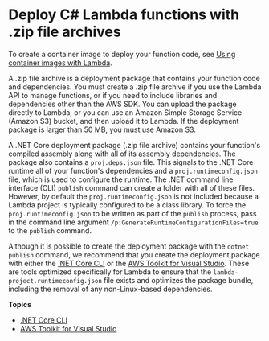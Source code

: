 # Deploy C\# Lambda functions with \.zip file archives<a name="csharp-package"></a>

To create a container image to deploy your function code, see [Using container images with Lambda](lambda-images.md)\.

A \.zip file archive is a deployment package that contains your function code and dependencies\. You must create a \.zip file archive if you use the Lambda API to manage functions, or if you need to include libraries and dependencies other than the AWS SDK\. You can upload the package directly to Lambda, or you can use an Amazon Simple Storage Service \(Amazon S3\) bucket, and then upload it to Lambda\. If the deployment package is larger than 50 MB, you must use Amazon S3\.

A \.NET Core deployment package \(\.zip file archive\) contains your function's compiled assembly along with all of its assembly dependencies\. The package also contains a `proj.deps.json` file\. This signals to the \.NET Core runtime all of your function's dependencies and a `proj.runtimeconfig.json` file, which is used to configure the runtime\. The \.NET command line interface \(CLI\) `publish` command can create a folder with all of these files\. However, by default the `proj.runtimeconfig.json` is not included because a Lambda project is typically configured to be a class library\. To force the `proj.runtimeconfig.json` to be written as part of the `publish` process, pass in the command line argument `/p:GenerateRuntimeConfigurationFiles=true` to the `publish` command\.

Although it is possible to create the deployment package with the `dotnet publish` command, we recommend that you create the deployment package with either the [\.NET Core CLI](csharp-package-cli.md) or the [AWS Toolkit for Visual Studio](csharp-package-toolkit.md)\. These are tools optimized specifically for Lambda to ensure that the `lambda-project.runtimeconfig.json` file exists and optimizes the package bundle, including the removal of any non\-Linux\-based dependencies\.

**Topics**
+ [\.NET Core CLI](csharp-package-cli.md)
+ [AWS Toolkit for Visual Studio](csharp-package-toolkit.md)